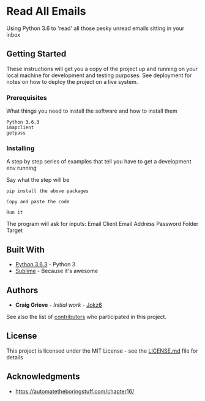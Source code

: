 
# Read All Emails

Using Python 3.6 to 'read' all those pesky unread emails sitting in your inbox

## Getting Started

These instructions will get you a copy of the project up and running on your local machine for development and testing purposes. See deployment for notes on how to deploy the project on a live system.

### Prerequisites

What things you need to install the software and how to install them

```
Python 3.6.3
imapclient
getpass
```


### Installing

A step by step series of examples that tell you have to get a development env running

Say what the step will be

```
pip install the above packages
```
```
Copy and paste the code
```
```
Run it
```

The program will ask for inputs:
Email Client
Email Address
Password
Folder Target


## Built With

* [Python 3.6.3](https://docs.python.org/3/) - Python 3
* [Sublime](https://www.sublimetext.com/blog/articles/sublime-text-3-point-0) - Because it's awesome


## Authors

* **Craig Grieve** - *Initial work* - [Jokz6](https://github.com/Jokz6)

See also the list of [contributors](https://github.com/Jokz6/read-all-emails-from-a-folder-in-your-inbox-with-python/graphs/contributors) who participated in this project.

## License

This project is licensed under the MIT License - see the [LICENSE.md](LICENSE.md) file for details

## Acknowledgments

* https://automatetheboringstuff.com/chapter16/
